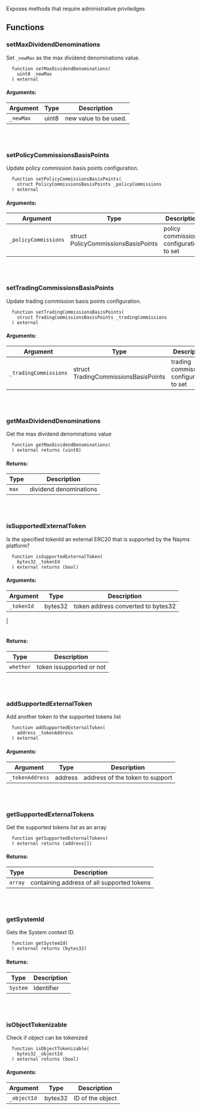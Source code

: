 Exposes methods that require administrative priviledges
## Functions
### setMaxDividendDenominations
Set `_newMax` as the max dividend denominations value.
```solidity
  function setMaxDividendDenominations(
    uint8 _newMax
  ) external
```
#### Arguments:
| Argument | Type | Description |
| --- | --- | --- |
|`_newMax` | uint8 | new value to be used.|
<br></br>
### setPolicyCommissionsBasisPoints
Update policy commission basis points configuration.
```solidity
  function setPolicyCommissionsBasisPoints(
    struct PolicyCommissionsBasisPoints _policyCommissions
  ) external
```
#### Arguments:
| Argument | Type | Description |
| --- | --- | --- |
|`_policyCommissions` | struct PolicyCommissionsBasisPoints | policy commissions configuration to set|
<br></br>
### setTradingCommissionsBasisPoints
Update trading commission basis points configuration.
```solidity
  function setTradingCommissionsBasisPoints(
    struct TradingCommissionsBasisPoints _tradingCommissions
  ) external
```
#### Arguments:
| Argument | Type | Description |
| --- | --- | --- |
|`_tradingCommissions` | struct TradingCommissionsBasisPoints | trading commissions configuration to set|
<br></br>
### getMaxDividendDenominations
Get the max dividend denominations value
```solidity
  function getMaxDividendDenominations(
  ) external returns (uint8)
```
#### Returns:
| Type | Description |
| --- | --- |
|`max` | dividend denominations|
<br></br>
### isSupportedExternalToken
Is the specified tokenId an external ERC20 that is supported by the Nayms platform?
```solidity
  function isSupportedExternalToken(
    bytes32 _tokenId
  ) external returns (bool)
```
#### Arguments:
| Argument | Type | Description |
| --- | --- | --- |
|`_tokenId` | bytes32 | token address converted to bytes32
|
<br></br>
#### Returns:
| Type | Description |
| --- | --- |
|`whether` | token issupported or not|
<br></br>
### addSupportedExternalToken
Add another token to the supported tokens list
```solidity
  function addSupportedExternalToken(
    address _tokenAddress
  ) external
```
#### Arguments:
| Argument | Type | Description |
| --- | --- | --- |
|`_tokenAddress` | address | address of the token to support|
<br></br>
### getSupportedExternalTokens
Get the supported tokens list as an array
```solidity
  function getSupportedExternalTokens(
  ) external returns (address[])
```
#### Returns:
| Type | Description |
| --- | --- |
|`array` | containing address of all supported tokens|
<br></br>
### getSystemId
Gets the System context ID.
```solidity
  function getSystemId(
  ) external returns (bytes32)
```
#### Returns:
| Type | Description |
| --- | --- |
|`System` | Identifier|
<br></br>
### isObjectTokenizable
Check if object can be tokenized
```solidity
  function isObjectTokenizable(
    bytes32 _objectId
  ) external returns (bool)
```
#### Arguments:
| Argument | Type | Description |
| --- | --- | --- |
|`_objectId` | bytes32 | ID of the object|
<br></br>
